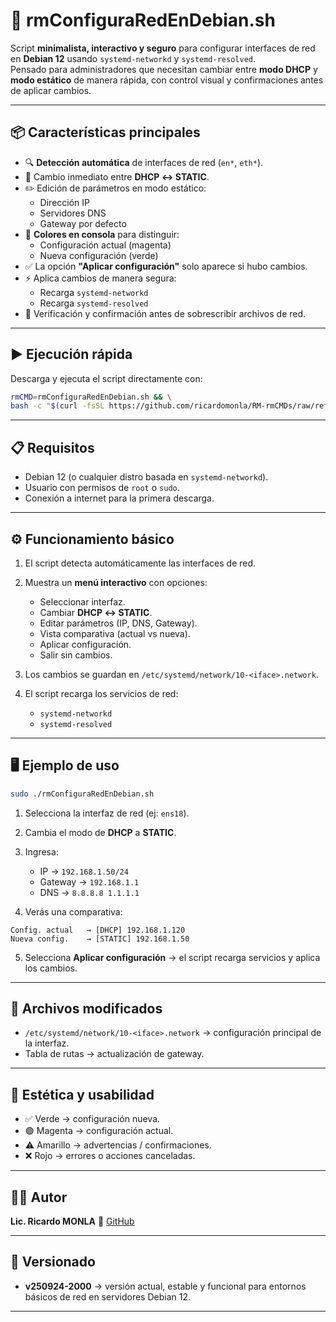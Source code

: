 # 🚀 rmConfiguraRedEnDebian.sh

Script **minimalista, interactivo y seguro** para configurar interfaces de red en **Debian 12** usando `systemd-networkd` y `systemd-resolved`.  
Pensado para administradores que necesitan cambiar entre **modo DHCP** y **modo estático** de manera rápida, con control visual y confirmaciones antes de aplicar cambios.

---

## 📦 Características principales

- 🔍 **Detección automática** de interfaces de red (`en*`, `eth*`).
- 🔄 Cambio inmediato entre **DHCP ↔ STATIC**.
- ✏️ Edición de parámetros en modo estático:
  - Dirección IP
  - Servidores DNS
  - Gateway por defecto
- 🎨 **Colores en consola** para distinguir:
  - Configuración actual (magenta)
  - Nueva configuración (verde)
- ✅ La opción **"Aplicar configuración"** solo aparece si hubo cambios.
- ⚡ Aplica cambios de manera segura:
  - Recarga `systemd-networkd`
  - Recarga `systemd-resolved`
- 🧹 Verificación y confirmación antes de sobrescribir archivos de red.

---

## ▶️ Ejecución rápida

Descarga y ejecuta el script directamente con:

```bash
rmCMD=rmConfiguraRedEnDebian.sh && \
bash -c "$(curl -fsSL https://github.com/ricardomonla/RM-rmCMDs/raw/refs/heads/main/rmConfiguraRedEnDebian/${rmCMD})"
````

---

## 📋 Requisitos

* Debian 12 (o cualquier distro basada en `systemd-networkd`).
* Usuario con permisos de `root` o `sudo`.
* Conexión a internet para la primera descarga.

---

## ⚙️ Funcionamiento básico

1. El script detecta automáticamente las interfaces de red.
2. Muestra un **menú interactivo** con opciones:

   * Seleccionar interfaz.
   * Cambiar **DHCP ↔ STATIC**.
   * Editar parámetros (IP, DNS, Gateway).
   * Vista comparativa (actual vs nueva).
   * Aplicar configuración.
   * Salir sin cambios.
3. Los cambios se guardan en `/etc/systemd/network/10-<iface>.network`.
4. El script recarga los servicios de red:

   * `systemd-networkd`
   * `systemd-resolved`

---

## 🖥️ Ejemplo de uso

```bash
sudo ./rmConfiguraRedEnDebian.sh
```

1. Selecciona la interfaz de red (ej: `ens18`).
2. Cambia el modo de **DHCP** a **STATIC**.
3. Ingresa:

   * IP → `192.168.1.50/24`
   * Gateway → `192.168.1.1`
   * DNS → `8.8.8.8 1.1.1.1`
4. Verás una comparativa:

```
Config. actual   → [DHCP] 192.168.1.120
Nueva config.    → [STATIC] 192.168.1.50
```

5. Selecciona **Aplicar configuración** → el script recarga servicios y aplica los cambios.

---

## 📂 Archivos modificados

* `/etc/systemd/network/10-<iface>.network` → configuración principal de la interfaz.
* Tabla de rutas → actualización de gateway.

---

## 🎨 Estética y usabilidad

* ✅ Verde → configuración nueva.
* 🟣 Magenta → configuración actual.
* ⚠️ Amarillo → advertencias / confirmaciones.
* ❌ Rojo → errores o acciones canceladas.

---

## 🧑‍💻 Autor

**Lic. Ricardo MONLA**
🔗 [GitHub](https://github.com/ricardomonla)

---

## 📌 Versionado

* **v250924-2000** → versión actual, estable y funcional para entornos básicos de red en servidores Debian 12.

---


